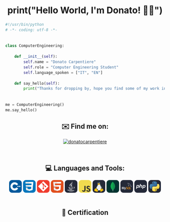 <div align="center"><h1>print("Hello World, I'm Donato! 👨‍💻")</h1></div>

```python
#!/usr/bin/python
# -*- coding: utf-8 -*-


class ComputerEngineering:

    def __init__(self):
        self.name = "Donato Carpentiere"
        self.role = "Computer Engineering Student"
        self.language_spoken = ["IT", "EN"]

    def say_hello(self):
        print("Thanks for dropping by, hope you find some of my work interesting.")


me = ComputerEngineering()
me.say_hello()
```


<div align="center"><h2>✉️ Find me on:</h2></div>


<p align="center">
 <a href="https://www.linkedin.com/in/donato-carpentiere-329a39283/" target="blank"><img align="center" src="https://raw.githubusercontent.com/rahuldkjain/github-profile-readme-generator/master/src/images/icons/Social/linked-in-alt.svg" alt="donatocarpentiere" height="30" width="40" /></a>
</p>

<br />

<h2 align="center"> 💻 Languages and Tools: </h2>
<div align="center">
<img src="https://raw.githubusercontent.com/tandpfun/skill-icons/65dea6c4eaca7da319e552c09f4cf5a9a8dab2c8/icons/CPP.svg" alt="cpp" height="40"/>
<img src="https://github.com/tandpfun/skill-icons/raw/main/icons/CSS.svg" alt="css" width="40" height="40"/>
<img src="https://github.com/tandpfun/skill-icons/raw/main/icons/Git.svg" alt="git" width="40" height="40"/>
<img src="https://github.com/tandpfun/skill-icons/raw/main/icons/HTML.svg" alt="html" width="40" height="40"/>
<img src="https://github.com/tandpfun/skill-icons/raw/main/icons/Java-Dark.svg" alt="java" width="40" height="40"/>
<img src="https://github.com/tandpfun/skill-icons/raw/main/icons/JavaScript.svg" alt="js" width="40" height="40"/>
<img src="https://github.com/tandpfun/skill-icons/raw/main/icons/Linux-Dark.svg" alt="linux" width="40" height="40"/>
<img src="https://github.com/tandpfun/skill-icons/raw/main/icons/MongoDB.svg" alt="mongodb" width="40" height="40"/>
<img src="https://github.com/tandpfun/skill-icons/raw/main/icons/MySQL-Dark.svg" alt="mysql" width="40" height="40"/>
<img src="https://github.com/tandpfun/skill-icons/raw/main/icons/PHP-Dark.svg" alt="php" width="40" height="40"/>
<img src="https://github.com/tandpfun/skill-icons/raw/main/icons/Python-Dark.svg" alt="python" width="40" height="40"/>

</div>

<br />


<div align="center"><h2>📜 Certification</h2></div>

